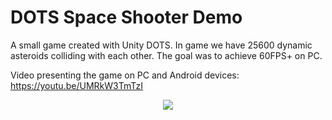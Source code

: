 # DOTS Space Shooter Demo

A small game created with Unity DOTS. In game we have 25600 dynamic asteroids colliding with each other. The goal was to achieve 60FPS+ on PC.

Video presenting the game on PC and Android devices: https://youtu.be/UMRkW3TmTzI

<p align="center">
  <img src="showcase.gif">
</p>
